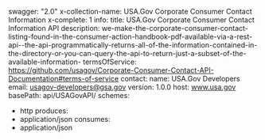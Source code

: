 swagger: "2.0"
x-collection-name: USA.Gov Corporate Consumer Contact Information
x-complete: 1
info:
  title: USA.Gov Corporate Consumer Contact Information API
  description: we-make-the-corporate-consumer-contact-listing-found-in-the-consumer-action-handbook-pdf-available-via-a-rest-api--the-api-programmatically-returns-all-of-the-information-contained-in-the-directory-or-you-can-query-the-api-to-return-just-a-subset-of-the-available-information-
  termsOfService: https://github.com/usagov/Corporate-Consumer-Contact-API-Documentation#terms-of-service
  contact:
    name: USA.Gov Developers
    email: usagov-developers@gsa.gov
  version: 1.0.0
host: www.usa.gov
basePath: api/USAGovAPI/
schemes:
- http
produces:
- application/json
consumes:
- application/json